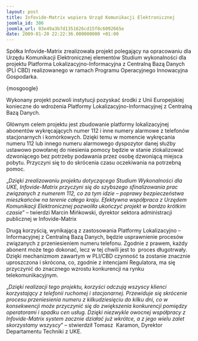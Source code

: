 ```yaml
---
layout: post
title: Infovide-Matrix wspiera Urząd Komunikacji Elektronicznej
joomla_id: 306
joomla_url: 03e49a3b7d1351626cd15f8c6092665e
date: 2009-01-20 22:22:36.000000000 +01:00
---
```

Sp&oacute;łka Infovide-Matrix zrealizowała projekt polegający na opracowaniu dla Urzędu Komunikacji Elektronicznej element&oacute;w Studium wykonalności dla projektu Platforma Lokalizacyjno-Informacyjna z Centralną Bazą Danych (PLI CBD) realizowanego w ramach Programu Operacyjnego Innowacyjna Gospodarka.<p>{mosgoogle}</p><p>Wykonany projekt pozwoli instytucji pozyskać środki z Unii Europejskiej konieczne do wdrożenia Platformy Lokalizacyjno-Informacyjnej z Centralną Bazą Danych.</p><p>Gł&oacute;wnym celem projektu jest zbudowanie platformy lokalizacyjnej abonent&oacute;w wykręcających numer 112 i inne numery alarmowe z telefon&oacute;w stacjonarnych i kom&oacute;rkowych. Dzięki temu w momencie wykręcania numeru 112 lub innego numeru alarmowego dyspozytor danej służby ustawowo powołanej do niesienia pomocy będzie w stanie zlokalizować dzwoniącego bez potrzeby podawania przez osobę dzwoniącą miejsca pobytu. Przyczyni się to do skr&oacute;cenia czasu oczekiwania na potrzebną pomoc.</p><p>&bdquo;<em>Dzięki zrealizowaniu projektu dotyczącego Studium Wykonalności dla UKE, Infovide-Matrix przyczyni się do szybszego sfinalizowania prac związanych z numerem 112, co za tym idzie &ndash; poprawy bezpieczeństwa mieszkańc&oacute;w na terenie całego kraju. Efektywna wsp&oacute;łpraca z Urzędem Komunikacji Elektronicznej pozwoliła ukończyć projekt w bardzo kr&oacute;tkim czasie</em>&rdquo; &ndash; twierdzi Marcin Mińkowski, dyrektor sektora administracji publicznej w Infovide-Matrix</p><p>Drugą korzyścią, wynikającą z zastosowania Platformy Lokalizacyjno &ndash; Informacyjnej z Centralną Bazą Danych, będzie usprawnienie proces&oacute;w związanych z przeniesieniem numeru telefonu. Zgodnie z prawem, każdy abonent może tego dokonać, lecz w tej chwili jest to&nbsp; proces długotrwały. Dzięki mechanizmom zawartym w PLI/CBD czynność ta zostanie znacznie uproszczona i skr&oacute;cona, co, zgodnie z intencjami Regulatora, ma się przyczynić do znacznego wzrostu konkurencji na rynku telekomunikacyjnym.</p><p>&bdquo;<em>Dzięki realizacji tego projektu, korzyści odczują wszyscy klienci korzystający z telefonii ruchomej i stacjonarnej. Przewiduje się skr&oacute;cenie procesu przeniesienia numeru z kilkudziesięciu do kilku dni, co w konsekwencji może przyczynić się do zwiększenia konkurencji pomiędzy operatorami i spadku cen usług. Dzięki niezwykle owocnej wsp&oacute;łpracy z Infovide-Matrix system zacznie działać już wkr&oacute;tce, a z jego wielu zalet skorzystamy wszyscy</em>&rdquo; &ndash; stwierdził Tomasz&nbsp; Karamon, Dyrektor Departamentu Techniki z UKE.</p>
